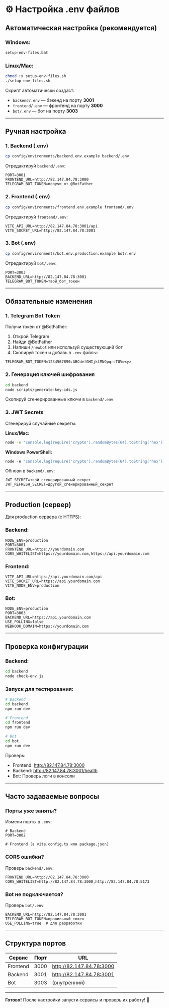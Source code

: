 # ⚙️ Настройка .env файлов

## Автоматическая настройка (рекомендуется)

### Windows:
```cmd
setup-env-files.bat
```

### Linux/Mac:
```bash
chmod +x setup-env-files.sh
./setup-env-files.sh
```

Скрипт автоматически создаст:
- `backend/.env` — бэкенд на порту **3001**
- `frontend/.env` — фронтенд на порту **3000**
- `bot/.env` — бот на порту **3003**

---

## Ручная настройка

### 1. Backend (.env)
```bash
cp config/environments/backend.env.example backend/.env
```

Отредактируй `backend/.env`:
```env
PORT=3001
FRONTEND_URL=http://82.147.84.78:3000
TELEGRAM_BOT_TOKEN=получи_от_@BotFather
```

### 2. Frontend (.env)
```bash
cp config/environments/frontend.env.example frontend/.env
```

Отредактируй `frontend/.env`:
```env
VITE_API_URL=http://82.147.84.78:3001/api
VITE_SOCKET_URL=http://82.147.84.78:3001
```

### 3. Bot (.env)
```bash
cp config/environments/bot.env.production.example bot/.env
```

Отредактируй `bot/.env`:
```env
PORT=3003
BACKEND_URL=http://82.147.84.78:3001
TELEGRAM_BOT_TOKEN=твой_бот_токен
```

---

## Обязательные изменения

### 1. Telegram Bot Token
Получи токен от @BotFather:
1. Открой Telegram
2. Найди @BotFather
3. Напиши `/newbot` или используй существующий бот
4. Скопируй токен и добавь в `.env` файлы:
```env
TELEGRAM_BOT_TOKEN=1234567890:ABCdefGHIjklMNOpqrsTUVwxyz
```

### 2. Генерация ключей шифрования
```bash
cd backend
node scripts/generate-key-ids.js
```

Скопируй сгенерированные ключи в `backend/.env`

### 3. JWT Secrets
Сгенерируй случайные секреты:

**Linux/Mac:**
```bash
node -e "console.log(require('crypto').randomBytes(64).toString('hex'))"
```

**Windows PowerShell:**
```powershell
node -e "console.log(require('crypto').randomBytes(64).toString('hex'))"
```

Обнови в `backend/.env`:
```env
JWT_SECRET=твой_сгенерированный_секрет
JWT_REFRESH_SECRET=другой_сгенерированный_секрет
```

---

## Production (сервер)

Для production сервера (с HTTPS):

### Backend:
```env
NODE_ENV=production
PORT=3001
FRONTEND_URL=https://yourdomain.com
CORS_WHITELIST=https://yourdomain.com,https://api.yourdomain.com
```

### Frontend:
```env
VITE_API_URL=https://api.yourdomain.com/api
VITE_SOCKET_URL=https://api.yourdomain.com
VITE_NODE_ENV=production
```

### Bot:
```env
NODE_ENV=production
PORT=3003
BACKEND_URL=https://api.yourdomain.com
USE_POLLING=false
WEBHOOK_DOMAIN=https://yourdomain.com
```

---

## Проверка конфигурации

### Backend:
```bash
cd backend
node check-env.js
```

### Запуск для тестирования:
```bash
# Backend
cd backend
npm run dev

# Frontend
cd frontend  
npm run dev

# Bot
cd bot
npm run dev
```

Проверь:
- Frontend: http://82.147.84.78:3000
- Backend: http://82.147.84.78:3001/health
- Bot: Проверь логи в консоли

---

## Часто задаваемые вопросы

### Порты уже заняты?
Измени порты в `.env`:
```env
# Backend
PORT=3002

# Frontend (в vite.config.ts или package.json)
```

### CORS ошибки?
Проверь `backend/.env`:
```env
FRONTEND_URL=http://82.147.84.78:3000
CORS_WHITELIST=http://82.147.84.78:3000,http://82.147.84.78:5173
```

### Bot не подключается?
Проверь `bot/.env`:
```env
BACKEND_URL=http://82.147.84.78:3001
TELEGRAM_BOT_TOKEN=правильный_токен
USE_POLLING=true  # для разработки
```

---

## Структура портов

| Сервис   | Порт | URL                      |
|----------|------|--------------------------|
| Frontend | 3000 | http://82.147.84.78:3000    |
| Backend  | 3001 | http://82.147.84.78:3001    |
| Bot      | 3003 | (внутренний)             |

---

**Готово!** После настройки запусти сервисы и проверь их работу! 🚀

